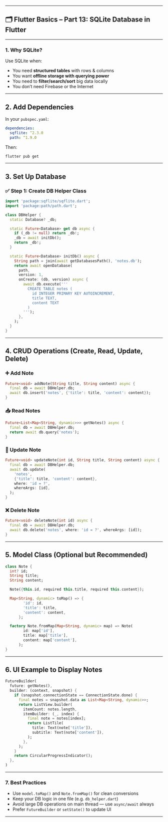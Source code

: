 
---

## 🗂️ Flutter Basics – Part 13: SQLite Database in Flutter

---

### 1. **Why SQLite?**

Use SQLite when:
- You need **structured tables** with rows & columns  
- You want **offline storage with querying power**  
- You need to **filter/search/sort** big data locally  
- You don’t need Firebase or the Internet

---

## 2. Add Dependencies

In your `pubspec.yaml`:

```yaml
dependencies:
  sqflite: ^2.3.0
  path: ^1.9.0
```

Then:

```bash
flutter pub get
```

---

## 3. Set Up Database

### ✅ Step 1: Create DB Helper Class

```dart
import 'package:sqflite/sqflite.dart';
import 'package:path/path.dart';

class DBHelper {
  static Database? _db;

  static Future<Database> get db async {
    if (_db != null) return _db!;
    _db = await initDb();
    return _db!;
  }

  static Future<Database> initDb() async {
    String path = join(await getDatabasesPath(), 'notes.db');
    return await openDatabase(
      path,
      version: 1,
      onCreate: (db, version) async {
        await db.execute('''
          CREATE TABLE notes (
            id INTEGER PRIMARY KEY AUTOINCREMENT,
            title TEXT,
            content TEXT
          )
        ''');
      },
    );
  }
}
```

---

## 4. CRUD Operations (Create, Read, Update, Delete)

### ➕ Add Note

```dart
Future<void> addNote(String title, String content) async {
  final db = await DBHelper.db;
  await db.insert('notes', {'title': title, 'content': content});
}
```

### 📥 Read Notes

```dart
Future<List<Map<String, dynamic>>> getNotes() async {
  final db = await DBHelper.db;
  return await db.query('notes');
}
```

### 📝 Update Note

```dart
Future<void> updateNote(int id, String title, String content) async {
  final db = await DBHelper.db;
  await db.update(
    'notes',
    {'title': title, 'content': content},
    where: 'id = ?',
    whereArgs: [id],
  );
}
```

### ❌ Delete Note

```dart
Future<void> deleteNote(int id) async {
  final db = await DBHelper.db;
  await db.delete('notes', where: 'id = ?', whereArgs: [id]);
}
```

---

## 5. Model Class (Optional but Recommended)

```dart
class Note {
  int? id;
  String title;
  String content;

  Note({this.id, required this.title, required this.content});

  Map<String, dynamic> toMap() => {
        'id': id,
        'title': title,
        'content': content,
      };

  factory Note.fromMap(Map<String, dynamic> map) => Note(
        id: map['id'],
        title: map['title'],
        content: map['content'],
      );
}
```

---

## 6. UI Example to Display Notes

```dart
FutureBuilder(
  future: getNotes(),
  builder: (context, snapshot) {
    if (snapshot.connectionState == ConnectionState.done) {
      final notes = snapshot.data as List<Map<String, dynamic>>;
      return ListView.builder(
        itemCount: notes.length,
        itemBuilder: (_, index) {
          final note = notes[index];
          return ListTile(
            title: Text(note['title']),
            subtitle: Text(note['content']),
          );
        },
      );
    }
    return CircularProgressIndicator();
  },
)
```

---

### 7. Best Practices

- Use `model.toMap()` and `Note.fromMap()` for clean conversions  
- Keep your DB logic in one file (e.g. `db_helper.dart`)  
- Avoid large DB operations on main thread — use `async/await` always  
- Prefer `FutureBuilder` or `setState()` to update UI

---


